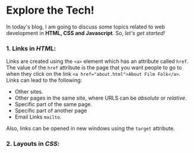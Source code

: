 # Explore the Tech!

In today's blog, I am going to discuss some topics related to web development in **HTML, CSS and Javascript**. So, _let's get started!_

### 1. Links in _HTML_:
Links are created using the `<a>` element which has an attribute called `href`. The value of the `href` attribute is the page that you want people to go to when they click on the link `<a href="about.html">About Film Folk</a>`. Links can lead to the following:
* Other sites.
* Other pages in the same site, where URLS can be _absolute_ or _relative_.
* Specific part of the same page.
* Specific part of another page
* Email Links `mailto`.

Also, links can be opened in new windows using the `target` attribute.

### 2. Layouts in _CSS_:


